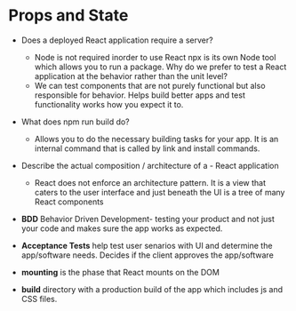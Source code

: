# Props and State

- Does a deployed React application require a server?
  - Node is not required inorder to use React npx is its own Node tool which allows you to run a package.
Why do we prefer to test a React application at the behavior rather than the unit level?
  - We can test components that are not purely functional but also responsible for behavior. Helps build better apps and test functionality works how you expect it to.
- What does npm run build do?
  - Allows you to do the necessary building tasks for your app. It is an internal command that is called by link and install commands.
- Describe the actual composition / architecture of a - React application
  - React does not enforce an architecture pattern. It is a view that caters to the user interface and just beneath the UI is a tree of many React components

- **BDD** Behavior Driven Development- testing your product and not just your code and makes sure the app works as expected.
- **Acceptance Tests** help test user senarios with UI and determine the app/software needs. Decides if the client approves the app/software
- **mounting** is the phase that React mounts on the DOM
- **build** directory with a production build of the app which includes js and CSS files.
